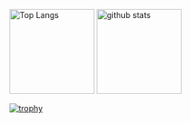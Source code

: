 <p align="left"> 
  <img alt="Top Langs" height="150px" src="https://github-readme-stats.vercel.app/api/top-langs/?username={Oenz}&layout=compact&count_private=true&show_icons=true&theme=onedark" />
  <img alt="github stats" height="150px" src="https://github-readme-stats.vercel.app/api?username={Oenz}&count_private=true&show_icons=true&show_icons=true&theme=onedark" />
</p>

[![trophy](https://github-profile-trophy.vercel.app/?username={Oenz}&theme=onedark&column=7
)](https://github.com/ryo-ma/github-profile-trophy)
